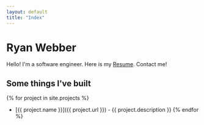 ```yaml
---
layout: default
title: "Index"
---
```


# Ryan Webber

Hello! I'm a software engineer. Here is my [Resume](/resume). Contact me!

## Some things I've built

{% for project in site.projects %}
 * [{{ project.name }}]({{ project.url }}) - {{ project.description }}
{% endfor %}
